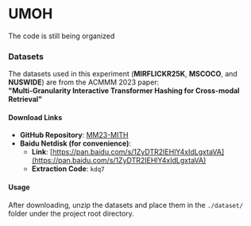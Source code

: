 # UMOH
The code is still being organized

### Datasets  
The datasets used in this experiment (**MIRFLICKR25K**, **MSCOCO**, and **NUSWIDE**) are from the ACMMM 2023 paper:  
**"Multi-Granularity Interactive Transformer Hashing for Cross-modal Retrieval"**  

#### Download Links  
- **GitHub Repository**: [MM23-MITH](https://github.com/DarrenZZhang/MM23-MITH)  
- **Baidu Netdisk (for convenience)**:  
  - **Link**: [https://pan.baidu.com/s/1ZyDTR2IEHlY4xIdLgxtaVA](https://pan.baidu.com/s/1ZyDTR2IEHlY4xIdLgxtaVA)  
  - **Extraction Code**: `kdq7`  
#### Usage  
After downloading, unzip the datasets and place them in the `./dataset/` folder under the project root directory.  

